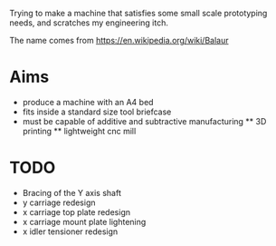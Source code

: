 Trying to make a machine that satisfies some small scale prototyping needs, and scratches my engineering itch.

The name comes from https://en.wikipedia.org/wiki/Balaur

# Aims

* produce a machine with an A4 bed
* fits inside a standard size tool briefcase
* must be capable of additive and subtractive manufacturing
** 3D printing
** lightweight cnc mill

# TODO

* Bracing of the Y axis shaft
* y carriage redesign
* x carriage top plate redesign
* x carriage mount plate lightening
* x idler tensioner redesign
